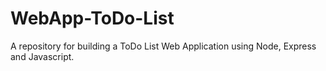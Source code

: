 # WebApp-ToDo-List
A repository for building a ToDo List Web Application using Node, Express and Javascript.
